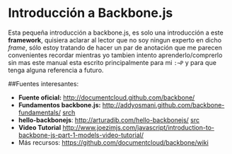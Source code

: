 # Introducción a Backbone.js

Esta pequeña introducción a backbone.js, es solo una introducción a este **framework**, quisiera aclarar al lector que no soy ningun experto en dicho _frame_, sólo estoy tratando de hacer un par de anotación que me parecen convenientes recordar mientras yo tambien intento aprenderlo/comprerlo sin mas este manual esta escrito principalmente para mi `:¬P` y para que tenga alguna referencia a futuro.

##Fuentes interesantes:

 - **Fuente oficial:** <http://documentcloud.github.com/backbone/>
 - **Fundamentos backbone.js:** <http://addyosmani.github.com/backbone-fundamentals/> [srch](ttps://github.com/addyosmani/backbone-fundamentals)
 - **hello-backbonejs**: <http://arturadib.com/hello-backbonejs/> [src](https://github.com/arturadib/hello-backbonejs)
 - **Video Tutorial** <http://www.joezimjs.com/javascript/introduction-to-backbone-js-part-1-models-video-tutorial/>
 - Más recursos: <https://github.com/documentcloud/backbone/wiki>


